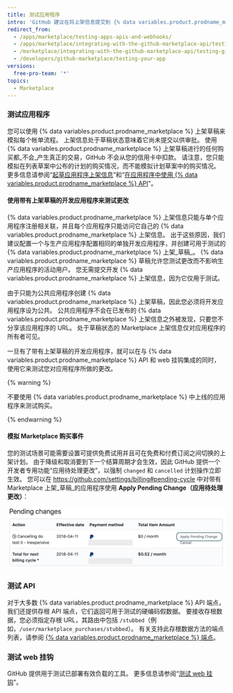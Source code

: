 ```yaml
---
title: 测试应用程序
intro: 'GitHub 建议在将上架信息提交到 {% data variables.product.prodname_marketplace %} 之前，先使用 API 和 web 挂钩测试您的应用，以便为客户提供理想的体验。 在上架专家批准您的应用程序之前，它必须能够完全处理帐单流程。'
redirect_from:
  - /apps/marketplace/testing-apps-apis-and-webhooks/
  - /apps/marketplace/integrating-with-the-github-marketplace-api/testing-github-marketplace-apps/
  - /marketplace/integrating-with-the-github-marketplace-api/testing-github-marketplace-apps
  - /developers/github-marketplace/testing-your-app
versions:
  free-pro-team: '*'
topics:
  - Marketplace
---
```


### 测试应用程序

您可以使用 {% data variables.product.prodname_marketplace %} 上架草稿来模拟每个帐单流程。 上架信息处于草稿状态意味着它尚未提交以供审批。 使用 {% data variables.product.prodname_marketplace %} 上架草稿进行的任何购买都_不会_产生真正的交易，GitHub 不会从您的信用卡中扣款。 请注意，您只能模拟在列表草案中公布的计划的购买情况，而不能模拟计划草案中的购买情况。 更多信息请参阅“[起草应用程序上架信息](/developers/github-marketplace/drafting-a-listing-for-your-app)”和“[在应用程序中使用 {% data variables.product.prodname_marketplace %} API](/developers/github-marketplace/using-the-github-marketplace-api-in-your-app)”。

#### 使用带有上架草稿的开发应用程序来测试更改

{% data variables.product.prodname_marketplace %} 上架信息只能与单个应用程序注册相关联，并且每个应用程序只能访问它自己的 {% data variables.product.prodname_marketplace %} 上架信息。 出于这些原因，我们建议配置一个与生产应用程序配置相同的单独开发应用程序，并创建可用于测试的 {% data variables.product.prodname_marketplace %} 上架_草稿_。 {% data variables.product.prodname_marketplace %} 草稿允许您测试更改而不影响生产应用程序的活动用户。 您无需提交开发 {% data variables.product.prodname_marketplace %} 上架信息，因为它仅用于测试。

由于只能为公共应用程序创建 {% data variables.product.prodname_marketplace %} 上架草稿，因此您必须将开发应用程序设为公共。 公共应用程序不会在已发布的 {% data variables.product.prodname_marketplace %} 上架信息之外被发现，只要您不分享该应用程序的 URL。 处于草稿状态的 Marketplace 上架信息仅对应用程序的所有者可见。

一旦有了带有上架草稿的开发应用程序，就可以在与 {% data variables.product.prodname_marketplace %} API 和 web 挂钩集成的同时，使用它来测试您对应用程序所做的更改。

{% warning %}

不要使用 {% data variables.product.prodname_marketplace %} 中上线的应用程序来测试购买。

{% endwarning %}

#### 模拟 Marketplace 购买事件

您的测试场景可能需要设置可提供免费试用并且可在免费和付费订阅之间切换的上架计划。 由于降级和取消要到下一个结算周期才会生效，因此 GitHub 提供一个开发者专用功能“应用待处理更改”，以强制 `changed` 和 `cancelled` 计划操作立即生效。 您可以在 https://github.com/settings/billing#pending-cycle 中对带有 Marketplace 上架_草稿_的应用程序使用 **Apply Pending Change（应用待处理更改）**：

![应用待处理更改](/assets/images/github-apps/github-apps-apply-pending-changes.png)

### 测试 API

对于大多数 {% data variables.product.prodname_marketplace %} API 端点，我们还提供存根 API 端点，它们返回可用于测试的硬编码假数据。 要接收存根数据，您必须指定存根 URL，其路由中包括 `/stubbed`（例如，`/user/marketplace_purchases/stubbed`）。 有关支持此存根数据方法的端点列表，请参阅 [{% data variables.product.prodname_marketplace %} 端点](/rest/reference/apps#github-marketplace)。

### 测试 web 挂钩

GitHub 提供用于测试已部署有效负载的工具。 更多信息请参阅“[测试 web 挂钩](/webhooks/testing/)”。
